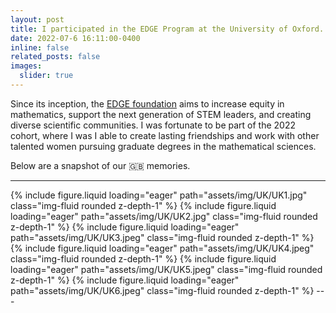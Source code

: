 ```yaml
---
layout: post
title: I participated in the EDGE Program at the University of Oxford. 
date: 2022-07-6 16:11:00-0400
inline: false
related_posts: false
images:
  slider: true
---
```


Since its inception, the [EDGE foundation](https://www.edgeforwomen.org/) aims to increase equity in mathematics, support the next generation of STEM leaders, and creating diverse scientific communities. I was fortunate to be part of the 2022 cohort, where I was I able to create lasting friendships and work with other talented women pursuing graduate degrees in the mathematical sciences. 

Below are a snapshot of our :gb: memories. 

---

<swiper-container keyboard="true" navigation="true" pagination="true" pagination-clickable="true" pagination-dynamic-bullets="true" rewind="true">
  <swiper-slide>{% include figure.liquid loading="eager" path="assets/img/UK/UK1.jpg" class="img-fluid rounded z-depth-1" %}</swiper-slide>
  <swiper-slide>{% include figure.liquid loading="eager" path="assets/img/UK/UK2.jpg" class="img-fluid rounded z-depth-1" %}</swiper-slide>
  <swiper-slide>{% include figure.liquid loading="eager" path="assets/img/UK/UK3.jpeg" class="img-fluid rounded z-depth-1" %}</swiper-slide>
  <swiper-slide>{% include figure.liquid loading="eager" path="assets/img/UK/UK4.jpeg" class="img-fluid rounded z-depth-1" %}</swiper-slide>
  <swiper-slide>{% include figure.liquid loading="eager" path="assets/img/UK/UK5.jpeg" class="img-fluid rounded z-depth-1" %}</swiper-slide>
  <swiper-slide>{% include figure.liquid loading="eager" path="assets/img/UK/UK6.jpeg" class="img-fluid rounded z-depth-1" %}</swiper-slide>
</swiper-container>
---


